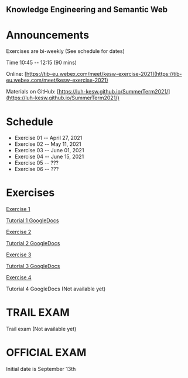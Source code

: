 ## Knowledge Engineering and Semantic Web
# Announcements
Exercises are bi-weekly (See schedule for dates)

Time 10:45 -- 12:15 (90 mins)

Online: [https://tib-eu.webex.com/meet/kesw-exercise-2021](https://tib-eu.webex.com/meet/kesw-exercise-2021)

Materials on GitHub: [https://luh-kesw.github.io/SummerTerm2021/](https://luh-kesw.github.io/SummerTerm2021/)
# Schedule 
* Exercise 01 	    -- April 27, 2021
* Exercise 02       -- May 11, 2021
* Exercise 03       -- June 01, 2021
* Exercise 04       -- June 15, 2021
* Exercise 05       -- ???
* Exercise 06       -- ???


# Exercises

[Exercise 1](https://luh-kesw.github.io/SummerTerm2021/exercises/exercise_01.pdf)

[Tutorial 1 GoogleDocs](https://docs.google.com/document/d/1SIjoKsb41BTCAQGmLeh67D2HjmwCRRGxnM1BJLeDMyI/edit#heading=h.b561ahvocdwi)

[Exercise 2](https://luh-kesw.github.io/SummerTerm2021/exercises/exercise_02.pdf)

[Tutorial 2 GoogleDocs](https://docs.google.com/document/d/1SIjoKsb41BTCAQGmLeh67D2HjmwCRRGxnM1BJLeDMyI/edit#heading=h.ctrxqokcng6s)

[Exercise 3](https://luh-kesw.github.io/SummerTerm2021/exercises/exercise_03.pdf)

[Tutorial 3 GoogleDocs](https://docs.google.com/document/d/1SIjoKsb41BTCAQGmLeh67D2HjmwCRRGxnM1BJLeDMyI/edit#heading=h.wl6b8gs0vdie)

[Exercise 4](https://luh-kesw.github.io/SummerTerm2021/exercises/exercise_04.pdf)

Tutorial 4 GoogleDocs (Not available yet)

# TRAIL EXAM

Trail exam (Not available yet)

# OFFICIAL EXAM

Initial date is September 13th
